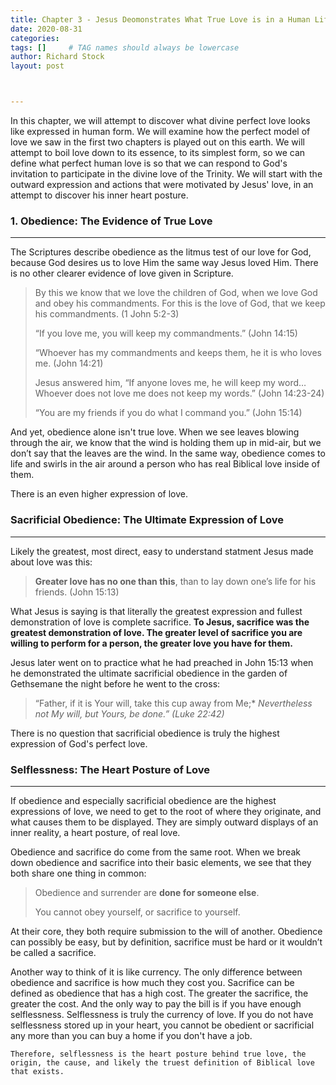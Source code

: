 ```yaml
---
title: Chapter 3 - Jesus Deomonstrates What True Love is in a Human Life
date: 2020-08-31
categories: 
tags: []     # TAG names should always be lowercase
author: Richard Stock
layout: post



---
```


In this chapter, we will attempt to discover what divine perfect love looks like expressed in human form.  We will examine how the perfect model of love we saw in the first two chapters is played out on this earth.  We will attempt to boil love down to its essence, to its simplest form, so we can define what perfect human love is so that we can respond to God's invitation to participate in the divine love of the Trinity.   We will start with the outward expression and actions that were motivated by Jesus' love, in an attempt to discover his inner heart posture.

### 1. Obedience:  The Evidence of True Love

---

The Scriptures describe obedience as the litmus test of our love for God, because God desires us to love Him the same way Jesus loved Him. There is no other clearer evidence of love given in Scripture.

> By this we know that we love the children of God, when we love God and obey his commandments. For this is the love of God, that we keep his commandments.  (1 John 5:2-3) 
>
> “If you love me, you will keep my commandments.” (John 14:15)
>
> “Whoever has my commandments and keeps them, he it is who loves me. (John 14:21)
>
> Jesus answered him, “If anyone loves me, he will keep my word…  Whoever does not love me does not keep my words.” (John 14:23-24)
>
> “You are my friends if you do what I command you.” (John 15:14)

And yet, obedience alone isn't true love.  When we see leaves blowing through the air, we know that the wind is holding them up in mid-air, but we don’t say that the leaves are the wind.  In the same way, obedience comes to life and swirls in the air around a person who has real Biblical love inside of them.   

There is an even higher expression of love.

### Sacrificial Obedience:  The Ultimate Expression of Love

---

Likely the greatest, most direct, easy to understand statment Jesus made about love was this:

> **Greater love has no one than this**, than to lay down one’s life for his friends. (John 15:13)

What Jesus is saying is that literally the greatest expression and fullest demonstration of love is complete sacrifice. **To Jesus, sacrifice was the greatest demonstration of love. The greater level of sacrifice you are willing to perform for a person, the greater love you have for them.**

Jesus later went on to practice what he had preached in John 15:13 when he demonstrated the ultimate sacrificial obedience in the garden of Gethsemane the night before he went to the cross:

>  “Father, if it is Your will, take this cup away from Me;* *Nevertheless not My will, but Yours, be done.” (Luke 22:42)*

There is no question that sacrificial obedience is truly the highest expression of God's perfect love.

### Selflessness:  The Heart Posture of Love

---

If obedience and especially sacrificial obedience are the highest expressions of love, we need to get to the root of where they originate, and what causes them to be displayed.  They are simply outward displays of an inner reality, a heart posture, of real love.  

Obedience and sacrifice do come from the same root.  When we break down obedience and sacrifice into their basic elements, we see that they both share one thing in common:

> Obedience and surrender are **done for someone else**. 
>
> You cannot obey yourself, or sacrifice to yourself.   

At their core, they both require submission to the will of another.  Obedience can possibly be easy, but by definition, sacrifice must be hard or it wouldn’t be called a sacrifice.  

Another way to think of it is like currency.   The only difference between obedience and sacrifice is how much they cost you.  Sacrifice can be defined as obedience that has a high cost.  The greater the sacrifice, the greater the cost.  And the only way to pay the bill is if you have enough selflessness.  Selflessness is truly the currency of love.  If you do not have selflessness stored up in your heart, you cannot be obedient or sacrificial any more than you can buy a home if you don't have a job.

`Therefore, selflessness is the heart posture behind true love, the origin, the cause, and likely the truest definition of Biblical love that exists.`

